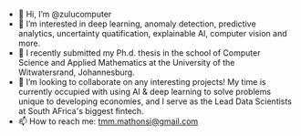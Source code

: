 - 👋 Hi, I’m @zulucomputer
- 👀 I’m interested in deep learning, anomaly detection, predictive analytics, uncertainty quatification, explainable AI, computer vision and more.
- 🌱 I recently submitted my Ph.d. thesis in the school of Computer Science and Applied Mathematics at the University of the Witwatersrand, Johannesburg.
- 💞️ I’m looking to collaborate on any interesting projects! My time is currently occupied with using AI & deep learning to solve problems unique to developing economies, and I serve as the Lead Data Scientists at South AFrica's biggest fintech.
- 📫 How to reach me: tmm.mathonsi@gmail.com

<!---
zulucomputer/zulucomputer is a ✨ special ✨ repository because its `README.md` (this file) appears on your GitHub profile.
You can click the Preview link to take a look at your changes.
--->
